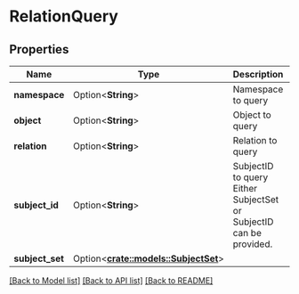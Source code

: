 # RelationQuery

## Properties

Name | Type | Description | Notes
------------ | ------------- | ------------- | -------------
**namespace** | Option<**String**> | Namespace to query | [optional]
**object** | Option<**String**> | Object to query | [optional]
**relation** | Option<**String**> | Relation to query | [optional]
**subject_id** | Option<**String**> | SubjectID to query  Either SubjectSet or SubjectID can be provided. | [optional]
**subject_set** | Option<[**crate::models::SubjectSet**](subjectSet.md)> |  | [optional]

[[Back to Model list]](../README.md#documentation-for-models) [[Back to API list]](../README.md#documentation-for-api-endpoints) [[Back to README]](../README.md)


